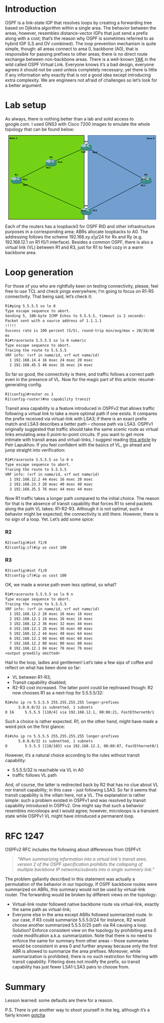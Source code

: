 # Introduction
OSPF is a link-state IGP that resolves loops by creating a forwarding tree based on Djikstra algorithm within a single area. The behavior between the areas, however, resembles distance-vector IGPs that just send a prefix along with a cost; that’s the reason why OSPF is sometimes referred to as hybrid IGP (LS and DV combined). The loop prevention mechanism is quite simple, though: all areas connect to area 0, backbone (A0), that is responsible for passing prefixes to other areas; there is no direct route exchange between non-backbone areas.
There is a well-known [YAK](https://blog.ipspace.net/2017/01/ospf-forwarding-address-yet-another.html) in the wild called OSPF Virtual Link. Everyone knows it’s a bad design, everyone agrees it should not be used unless completely necessary; yet there is little if any information why exactly that is not a good idea except introducing extra complexity. We are engineers not afraid of challenges so let’s look for a better argument. 

# Lab setup
As always, there is nothing better than a lab and solid access to google.com. I used GNS3 with Cisco 7200 images to emulate the whole topology that can be found below:
![Topology.png](Topology.png)
Each of the routers has a loopback0 for OSPF RID and other infrastructure purposes in a corresponding area; ABRs allocate loopbacks to A0. The addressing follows the scheme 192.168.xy.x|y/24 for Rx and Ry (e.g. 192.168.12.1 on R1 f0/1 interface). Besides a common OSPF, there is also a virtual link (VL) between R1 and R3, just for R1 to feel cozy in a warm backbone area.

# Loop generation
For those of you who are rightfully keen on testing connectivity, please, feel free to use TCL and check pings everywhere; I’m going to focus on R1-R5 connectivity. That being said, let’s check it:

```shell
R1#ping 5.5.5.5 so lo 0
Type escape sequence to abort.
Sending 5, 100-byte ICMP Echos to 5.5.5.5, timeout is 2 seconds:
Packet sent with a source address of 1.1.1.1 
!!!!!
Success rate is 100 percent (5/5), round-trip min/avg/max = 20/30/40 ms
R1#traceroute 5.5.5.5 so lo 0 numeric
Type escape sequence to abort.
Tracing the route to 5.5.5.5
VRF info: (vrf in name/id, vrf out name/id)
  1 192.168.14.4 16 msec 24 msec 20 msec
  2 192.168.45.5 48 msec 16 msec 24 msec
```

So far so good, the connectivity is there, and traffic follows a correct path even in the presence of VL. Now for the magic part of this article: résumé-generating config.

```shell
R1(config)#router os 1
R1(config-router)#no capability transit 
```

Transit area capability is a feature introduced in OSPFv2 that allows traffic following a virtual link to take a more optimal path if one exists. It compares the prefix received via virtual-link with LSA3; if there is an exact prefix match and LSA3 describes a better path – choose path via LSA3. OSPFv1 originally suggested that traffic should take the same scenic route as virtual links emulating area 0 point-to-point circuits. If you want to get more intimate with transit areas and virtual-links, I suggest reading [this article](https://blog.ine.com/2009/09/14/understanding-ospf-transit-capability) by Petr Lapukhov. If you feel confident with the basics of VL, go ahead and jump straight into verification:

```shell
R1#traceroute 5.5.5.5 so lo 0 n
Type escape sequence to abort.
Tracing the route to 5.5.5.5
VRF info: (vrf in name/id, vrf out name/id)
  1 192.168.12.2 44 msec 16 msec 20 msec
  2 192.168.23.3 20 msec 40 msec 40 msec
  3 192.168.35.5 76 msec 44 msec 44 msec
```

Now R1 traffic takes a longer path compared to the initial choice. The reason for that is the absence of transit capability that forces R1 to send packets along the path VL takes: R1-R2-R3. Although it is not optimal, such a behavior might be expected; the connectivity is still there. However, there is no sign of a loop. Yet. Let’s add some spice:

### R2
```shell
R2(config)#int f1/0
R2(config-if)#ip os cost 100
```
### R3
```shell
R3(config)#int f1/0      
R3(config-if)#ip os cost 100
```

OK, we made a worse path even less optimal, so what?

```shell
R1#traceroute 5.5.5.5 so lo 0 n
Type escape sequence to abort.
Tracing the route to 5.5.5.5
VRF info: (vrf in name/id, vrf out name/id)
  1 192.168.12.2 20 msec 16 msec 16 msec
  2 192.168.12.1 24 msec 16 msec 16 msec
  3 192.168.12.2 36 msec 32 msec 44 msec
  4 192.168.12.1 28 msec 36 msec 40 msec
  5 192.168.12.2 44 msec 48 msec 64 msec
  6 192.168.12.1 60 msec 60 msec 60 msec
  7 192.168.12.2 80 msec 80 msec 80 msec
  8 192.168.12.1 84 msec 76 msec 76 msec
<output greedily omitted>
```

Hail to the loop, ladies and gentlemen! Let’s take a few sips of coffee and reflect on what has been done so far:
* VL between R1-R3;
* Transit capability disabled;
* R2-R3 cost increased.
The latter point could be rephrased though: R2 now chooses R1 as a next-hop for 5.5.5.5/32:

```shell
R2#sho ip ro 5.5.5.5 255.255.255.255 longer-prefixes 
      5.0.0.0/32 is subnetted, 1 subnets
O IA     5.5.5.5 [110/4] via 192.168.12.1, 00:06:21, FastEthernet0/1
```

Such a choice is rather expected. R1, on the other hand, might have made a weird pick on the first glance:

```shell
R1#sho ip ro 5.5.5.5 255.255.255.255 longer-prefixes 
      5.0.0.0/32 is subnetted, 1 subnets
O        5.5.5.5 [110/103] via 192.168.12.2, 00:08:07, FastEthernet0/1
```

However, it’s a natural choice according to the rules without transit capability:
* 5.5.5.5/32 is reachable via VL in A0
* traffic follows VL path

And, of course, the latter is redirected back by R2 that has no clue about VL nor transit capability; in this case - just following LSA3.
So far it seems that transit capability is the villain here, not a VL. The explanation is rather simple: such a problem existed in OSPFv1 and was resolved by transit capability introduced in OSPFv2. One might say that such a behavior resembles microloops and I would agree; however, microloops is a transient state while OSPFv1 VL might have introduced a permanent loop.

# RFC 1247
OSPFv2 RFC includes the following about differences from OSPFv1:
> *"When summarizing information into a virtual link's transit area, version 2 of the OSPF specification prohibits the collapsing of multiple backbone IP networks/subnets into a single summary link."*


The problem gallantly described in this statement was actually a permutation of the behavior in our topology. If OSPF backbone routes were summarized on ABRs, this summary would not be used by virtual-link router. The forwarding would be broken by different views on the topology:
* Virtual-link router followed native backbone route via virtual-link, exactly the same path as virtual-link;
* Everyone else in the area except ABRs followed summarized route.
In our case, if R3 could summarize 5.5.5.0/24 for instance, R2 would choose another summarized 5.5.5.0/25 path via R4 causing a loop. Solution? Enforce consistent view on the topology by prohibiting area 0 route modification a.k.a. summarization. Note that there is no need to enforce the same for summary from other areas – those summaries would be consistent in area 0 and further anyway because only the first ABR is allowed to summarize the area prefixes. Moreover, while summarization is prohibited, there is no such restriction for filtering with transit capability. Filtering does not modify the prefix, so transit capability has just fewer LSA1-LSA3 pairs to choose from.

# Summary
Lesson learned: some defaults are there for a reason.

P.S. There is yet another way to shoot yourself in the leg, although it’s a fairly known [gotcha](https://www.cisco.com/c/en/us/support/docs/ip/open-shortest-path-first-ospf/117824-config-ospf-00.html)
